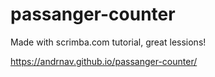 # passanger-counter

Made with scrimba.com tutorial, great lessions!

https://andrnav.github.io/passanger-counter/
